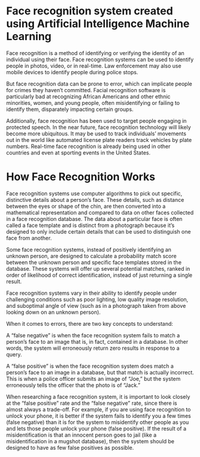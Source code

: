 # Face recognition system created using Artificial Intelligence Machine Learning


Face recognition is a method of identifying or verifying the identity of an individual using their face. Face recognition systems can be used to identify people in photos, video, or in real-time. Law enforcement may also use mobile devices to identify people during police stops. 

But face recognition data can be prone to error, which can implicate people for crimes they haven’t committed. Facial recognition software is particularly bad at recognizing African Americans and other ethnic minorities, women, and young people, often misidentifying or failing to identify them, disparately impacting certain groups.

Additionally, face recognition has been used to target people engaging in protected speech. In the near future, face recognition technology will likely become more ubiquitous. It may be used to track individuals’ movements out in the world like automated license plate readers track vehicles by plate numbers. Real-time face recognition is already being used in other countries and even at sporting events in the United States. 

# How Face Recognition Works

Face recognition systems use computer algorithms to pick out specific, distinctive details about a person’s face. These details, such as distance between the eyes or shape of the chin, are then converted into a mathematical representation and compared to data on other faces collected in a face recognition database. The data about a particular face is often called a face template and is distinct from a photograph because it’s designed to only include certain details that can be used to distinguish one face from another. 

Some face recognition systems, instead of positively identifying an unknown person, are designed to calculate a probability match score between the unknown person and specific face templates stored in the database. These systems will offer up several potential matches, ranked in order of likelihood of correct identification, instead of just returning a single result. 

Face recognition systems vary in their ability to identify people under challenging conditions such as poor lighting, low quality image resolution, and suboptimal angle of view (such as in a photograph taken from above looking down on an unknown person).

When it comes to errors, there are two key concepts to understand: 

A “false negative” is when the face recognition system fails to match a person’s face to an image that is, in fact, contained in a database. In other words, the system will erroneously return zero results in response to a query.

A “false positive” is when the face recognition system does match a person’s face to an image in a database, but that match is actually incorrect. This is when a police officer submits an image of “Joe,” but the system erroneously tells the officer that the photo is of “Jack.” 

When researching a face recognition system, it is important to look closely at the “false positive” rate and the “false negative” rate, since there is almost always a trade-off. For example, if you are using face recognition to unlock your phone, it is better if the system fails to identify you a few times (false negative) than it is for the system to misidentify other people as you and lets those people unlock your phone (false positive). If the result of a misidentification is that an innocent person goes to jail (like a misidentification in a mugshot database), then the system should be designed to have as few false positives as possible. 
